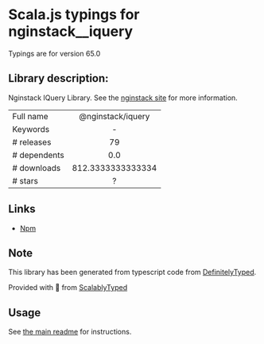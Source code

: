 
# Scala.js typings for nginstack__iquery

Typings are for version 65.0

## Library description:
Nginstack IQuery Library. See the [nginstack site](nginstack.com) for more information.

|                    |                 |
| ------------------ | :-------------: |
| Full name          | @nginstack/iquery |
| Keywords           | - |
| # releases         | 79 |
| # dependents       | 0.0 |
| # downloads        | 812.3333333333334 |
| # stars            | ? |

## Links
- [Npm](https://www.npmjs.com/package/%40nginstack%2Fiquery)
    


## Note
This library has been generated from typescript code from [DefinitelyTyped](https://definitelytyped.org).

Provided with :purple_heart: from [ScalablyTyped](https://github.com/oyvindberg/ScalablyTyped)

## Usage
See [the main readme](../../readme.md) for instructions.


